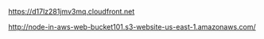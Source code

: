 https://d17lz281jmv3mq.cloudfront.net 

http://node-in-aws-web-bucket101.s3-website-us-east-1.amazonaws.com/
